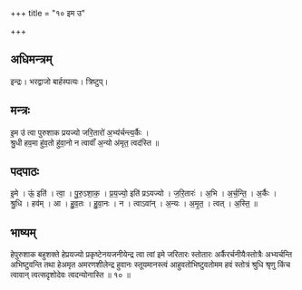 +++
title = "१० इम उ"

+++
## अधिमन्त्रम्
इन्द्रः। भरद्वाजो बार्हस्पत्यः। त्रिष्टुप्।

## मन्त्रः
इ॒म उ॑ त्वा पुरुशाक प्रयज्यो जरि॒तारो॑ अ॒भ्य॑र्चन्त्य॒र्कैः ।  
श्रु॒धी हव॒मा हु॑व॒तो हु॑वा॒नो न त्वावाँ॑ अ॒न्यो अ॑मृत॒ त्वद॑स्ति ॥

## पदपाठः
इ॒मे । ऊं॒ इति॑ । त्वा॒ । पु॒रु॒ऽशा॒क॒ । प्र॒य॒ज्यो॒ इति॑ प्रऽयज्यो । ज॒रि॒तारः॑ । अ॒भि । अ॒र्च॒न्ति॒ । अ॒र्कैः ।  
श्रु॒धि । हव॑म् । आ । हु॒व॒तः । हु॒वा॒नः । न । त्वाऽवा॑न् । अ॒न्यः । अ॒मृ॒त॒ । त्वत् । अ॒स्ति॒ ॥

## भाष्यम्
हेपुरुशाक बहुशक्ते हेप्रयज्यो प्रकृष्टेनयजनीयेन्द्र त्वा त्वां इमे जरितारः स्तोतारः अर्कैरर्चनीयैःस्तोत्रैः अभ्यर्चन्ति अभिष्टुवन्ति तथा हेअमृत अमरणशीलेन्द्र हुवानः स्तूयमानस्त्वं आहुवतोभिष्टुवतोमम हवं स्तोत्रं श्रुधि श्रृणु किंच त्वावान् त्वत्सदृशोदेवः त्वदन्योनास्ति ॥ १० ॥